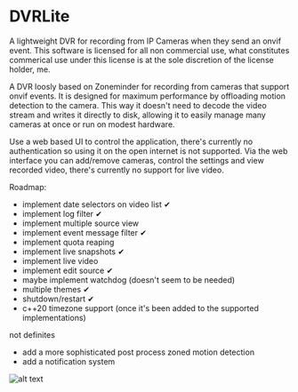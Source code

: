 # DVRLite
A lightweight DVR for recording from IP Cameras when they send an onvif event. 
This software is licensed for all non commercial use, what constitutes commerical use under this license is at the sole discretion of the license holder, me.

A DVR loosly based on Zoneminder for recording from cameras that support onvif events. It is designed for maximum performance by offloading motion detection to the camera.
This way it doesn't need to decode the video stream and writes it directly to disk, allowing it to easily manage many cameras at once or run on modest hardware.

Use a web based UI to control the application, there's currently no authentication so using it on the open internet is not supported. 
Via the web interface you can add/remove cameras, control the settings and view recorded video, there's currently no support for live video.

Roadmap:
-  implement date selectors on video list ✔
-  implement log filter ✔
-  implement multiple source view
-  implement event message filter ✔
-  implement quota reaping
-  implement live snapshots ✔
-  implement live video
-  implement edit source ✔
-  maybe implement watchdog (doesn't seem to be needed)
-  multiple themes ✔
-  shutdown/restart ✔
-  c++20 timezone support (once it's been added to the supported implementations)

not definites
-  add a more sophisticated post process zoned motion detection
-  add a notification system

![alt text](https://github.com/TheSombreroKid/DVRLite/blob/master/dvrlite.png?raw=true)
